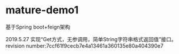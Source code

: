 # mature-demo1
基于Spring boot+feign架构

2019.5.27 实现“Get方式，无参调用，简单String字符串格式返回值”接口。revision number:7ccf61f9cecb7e4a13461a360135e80a404390e7
